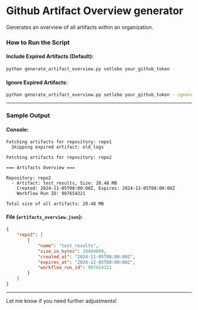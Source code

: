 # Github Artifact Overview generator
Generates an overview of all artifacts within an organization.

### **How to Run the Script**

#### Include Expired Artifacts (Default):
```bash
python generate_artifact_overview.py setlebe your_github_token
```

#### Ignore Expired Artifacts:
```bash
python generate_artifact_overview.py setlebe your_github_token --ignore-expired
```

---

### **Sample Output**
#### Console:
```text
Fetching artifacts for repository: repo1
  Skipping expired artifact: old_logs

Fetching artifacts for repository: repo2

=== Artifacts Overview ===

Repository: repo2
  - Artifact: test_results, Size: 20.48 MB
    Created: 2024-11-05T08:00:00Z, Expires: 2024-12-05T08:00:00Z
    Workflow Run ID: 987654321

Total size of all artifacts: 20.48 MB
```

#### File (`artifacts_overview.json`):
```json
{
    "repo2": [
        {
            "name": "test_results",
            "size_in_bytes": 20480000,
            "created_at": "2024-11-05T08:00:00Z",
            "expires_at": "2024-12-05T08:00:00Z",
            "workflow_run_id": 987654321
        }
    ]
}
```

---

Let me know if you need further adjustments!